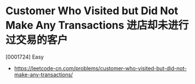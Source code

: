 # Customer Who Visited but Did Not Make Any Transactions 进店却未进行过交易的客户

[0001724] Easy

- https://leetcode-cn.com/problems/customer-who-visited-but-did-not-make-any-transactions/
